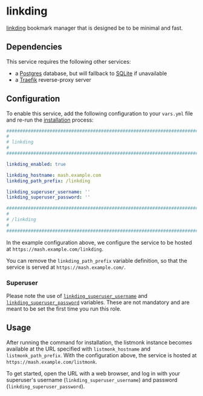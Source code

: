 <!--
SPDX-FileCopyrightText: 2023 - 2025 MASH project contributors
SPDX-FileCopyrightText: 2023 Slavi Pantaleev
SPDX-FileCopyrightText: 2025 Suguru Hirahara

SPDX-License-Identifier: AGPL-3.0-or-later
-->

# linkding

[linkding](https://github.com/sissbruecker/linkding) bookmark manager that is designed be to be minimal and fast.

## Dependencies

This service requires the following other services:

-  a [Postgres](postgres.md) database, but will fallback to [SQLite](https://www.sqlite.org/) if unavailable
-  a [Traefik](traefik.md) reverse-proxy server

## Configuration

To enable this service, add the following configuration to your `vars.yml` file and re-run the [installation](../installing.md) process:

```yaml
########################################################################
#                                                                      #
# linkding                                                             #
#                                                                      #
########################################################################

linkding_enabled: true

linkding_hostname: mash.example.com
linkding_path_prefix: /linkding

linkding_superuser_username: ''
linkding_superuser_password: ''

########################################################################
#                                                                      #
# /linkding                                                            #
#                                                                      #
########################################################################
```

In the example configuration above, we configure the service to be hosted at `https://mash.example.com/linkding`.

You can remove the `linkding_path_prefix` variable definition, so that the service is served at `https://mash.example.com/`.

### Superuser

Please note the use of [`linkding_superuser_username`](https://github.com/sissbruecker/linkding/blob/master/docs/Options.md#ld_superuser_name) and [`linkding_superuser_password`](https://github.com/sissbruecker/linkding/blob/master/docs/Options.md#ld_superuser_password) variables. These are not mandatory and are meant to be set the first time you run this role.

## Usage

After running the command for installation, the listmonk instance becomes available at the URL specified with `listmonk_hostname` and `listmonk_path_prefix`. With the configuration above, the service is hosted at `https://mash.example.com/listmonk`.

To get started, open the URL with a web browser, and log in with your superuser's username (`linkding_superuser_username`) and password (`linkding_superuser_password`).
